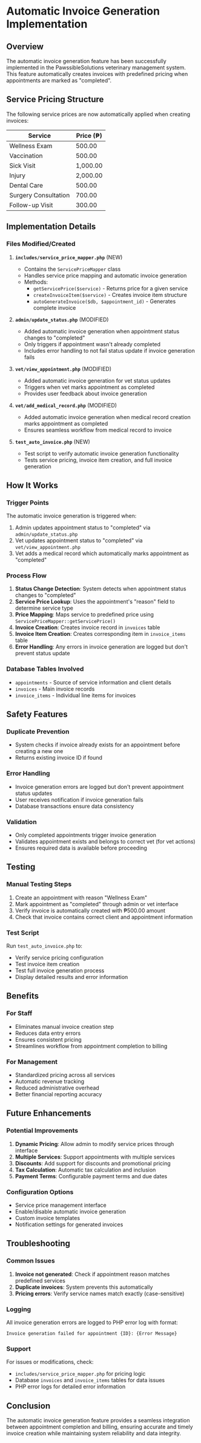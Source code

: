 # Automatic Invoice Generation Implementation

## Overview
The automatic invoice generation feature has been successfully implemented in the PawssibleSolutions veterinary management system. This feature automatically creates invoices with predefined pricing when appointments are marked as "completed".

## Service Pricing Structure
The following service prices are now automatically applied when creating invoices:

| Service | Price (₱) |
|---------|-----------|
| Wellness Exam | 500.00 |
| Vaccination | 500.00 |
| Sick Visit | 1,000.00 |
| Injury | 2,000.00 |
| Dental Care | 500.00 |
| Surgery Consultation | 700.00 |
| Follow-up Visit | 300.00 |

## Implementation Details

### Files Modified/Created

1. **`includes/service_price_mapper.php`** (NEW)
   - Contains the `ServicePriceMapper` class
   - Handles service price mapping and automatic invoice generation
   - Methods:
     - `getServicePrice($service)` - Returns price for a given service
     - `createInvoiceItem($service)` - Creates invoice item structure
     - `autoGenerateInvoice($db, $appointment_id)` - Generates complete invoice

2. **`admin/update_status.php`** (MODIFIED)
   - Added automatic invoice generation when appointment status changes to "completed"
   - Only triggers if appointment wasn't already completed
   - Includes error handling to not fail status update if invoice generation fails

3. **`vet/view_appointment.php`** (MODIFIED)
   - Added automatic invoice generation for vet status updates
   - Triggers when vet marks appointment as completed
   - Provides user feedback about invoice generation

4. **`vet/add_medical_record.php`** (MODIFIED)
   - Added automatic invoice generation when medical record creation marks appointment as completed
   - Ensures seamless workflow from medical record to invoice

5. **`test_auto_invoice.php`** (NEW)
   - Test script to verify automatic invoice generation functionality
   - Tests service pricing, invoice item creation, and full invoice generation

## How It Works

### Trigger Points
The automatic invoice generation is triggered when:
1. Admin updates appointment status to "completed" via `admin/update_status.php`
2. Vet updates appointment status to "completed" via `vet/view_appointment.php`
3. Vet adds a medical record which automatically marks appointment as "completed"

### Process Flow
1. **Status Change Detection**: System detects when appointment status changes to "completed"
2. **Service Price Lookup**: Uses the appointment's "reason" field to determine service type
3. **Price Mapping**: Maps service to predefined price using `ServicePriceMapper::getServicePrice()`
4. **Invoice Creation**: Creates invoice record in `invoices` table
5. **Invoice Item Creation**: Creates corresponding item in `invoice_items` table
6. **Error Handling**: Any errors in invoice generation are logged but don't prevent status update

### Database Tables Involved
- `appointments` - Source of service information and client details
- `invoices` - Main invoice records
- `invoice_items` - Individual line items for invoices

## Safety Features

### Duplicate Prevention
- System checks if invoice already exists for an appointment before creating a new one
- Returns existing invoice ID if found

### Error Handling
- Invoice generation errors are logged but don't prevent appointment status updates
- User receives notification if invoice generation fails
- Database transactions ensure data consistency

### Validation
- Only completed appointments trigger invoice generation
- Validates appointment exists and belongs to correct vet (for vet actions)
- Ensures required data is available before proceeding

## Testing

### Manual Testing Steps
1. Create an appointment with reason "Wellness Exam"
2. Mark appointment as "completed" through admin or vet interface
3. Verify invoice is automatically created with ₱500.00 amount
4. Check that invoice contains correct client and appointment information

### Test Script
Run `test_auto_invoice.php` to:
- Verify service pricing configuration
- Test invoice item creation
- Test full invoice generation process
- Display detailed results and error information

## Benefits

### For Staff
- Eliminates manual invoice creation step
- Reduces data entry errors
- Ensures consistent pricing
- Streamlines workflow from appointment completion to billing

### For Management
- Standardized pricing across all services
- Automatic revenue tracking
- Reduced administrative overhead
- Better financial reporting accuracy

## Future Enhancements

### Potential Improvements
1. **Dynamic Pricing**: Allow admin to modify service prices through interface
2. **Multiple Services**: Support appointments with multiple services
3. **Discounts**: Add support for discounts and promotional pricing
4. **Tax Calculation**: Automatic tax calculation and inclusion
5. **Payment Terms**: Configurable payment terms and due dates

### Configuration Options
- Service price management interface
- Enable/disable automatic invoice generation
- Custom invoice templates
- Notification settings for generated invoices

## Troubleshooting

### Common Issues
1. **Invoice not generated**: Check if appointment reason matches predefined services
2. **Duplicate invoices**: System prevents this automatically
3. **Pricing errors**: Verify service names match exactly (case-sensitive)

### Logging
All invoice generation errors are logged to PHP error log with format:
```
Invoice generation failed for appointment {ID}: {Error Message}
```

### Support
For issues or modifications, check:
- `includes/service_price_mapper.php` for pricing logic
- Database `invoices` and `invoice_items` tables for data issues
- PHP error logs for detailed error information

## Conclusion
The automatic invoice generation feature provides a seamless integration between appointment completion and billing, ensuring accurate and timely invoice creation while maintaining system reliability and data integrity.
